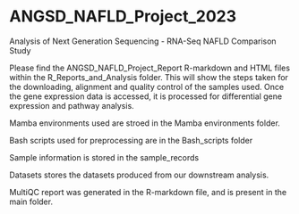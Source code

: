 # ANGSD_NAFLD_Project_2023
Analysis of Next Generation Sequencing - RNA-Seq NAFLD Comparison Study

Please find the ANGSD_NAFLD_Project_Report R-markdown and HTML files within the R_Reports_and_Analysis folder. This will show the steps taken for the downloading, alignment and quality control of the samples used. Once the gene expression data is accessed, it is processed for differential gene expression and pathway analysis.

Mamba environments used are stroed in the Mamba environments folder.

Bash scripts used for preprocessing are in the Bash_scripts folder

Sample information is stored in the sample_records

Datasets stores the datasets produced from our downstream analysis.

MultiQC report was generated in the R-markdown file, and is present in the main folder.
